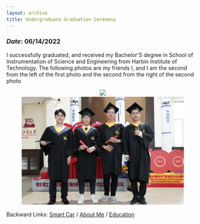 ```yaml
---
layout: archive
title: Undergraduate Graduation Ceremony
---
```


### *Date*: 06/14/2022

I successfully graduated, and received my Bachelor'S degree in School of Instrumentation of Science and Engineering from Harbin Institute of Technology. The following photos are my friends I, and I am the second from the left of the first photo and the second from the right of the second photo

<figure>
  <center>
    <img src="/news/imgs/BA_gra2.png">
    <img src="/news/imgs/B_graduate.png">
  </center>
</figure>

Backward Links: [Smart Car](../news/smart_car.md) / [About Me](../_pages/about.md) / [Education](../_pages/education.md)



